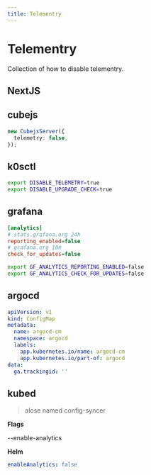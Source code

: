 ```yaml
---
title: Telementry
---
```


# Telementry

Collection of how to disable telementry.

## NextJS

## cubejs

```ts
new CubejsServer({
  telemetry: false,
});
```

## k0sctl

```bash
export DISABLE_TELEMETRY=true
export DISABLE_UPGRADE_CHECK=true
```

## grafana

```ini title="grafana.ini"
[analytics]
# stats.grafana.org 24h
reporting_enabled=false
# grafana.org 10m
check_for_updates=false
```

```bash title="env"
export GF_ANALYTICS_REPORTING_ENABLED=false
export GF_ANALYTICS_CHECK_FOR_UPDATES=false
```

## argocd

```yaml
apiVersion: v1
kind: ConfigMap
metadata:
  name: argocd-cm
  namespace: argocd
  labels:
    app.kubernetes.io/name: argocd-cm
    app.kubernetes.io/part-of: argocd
data:
  ga.trackingid: ''
```

## kubed

> alose named config-syncer

**Flags**

--enable-analytics

**Helm**

```yaml title="values.yaml"
enableAnalytics: false
```
